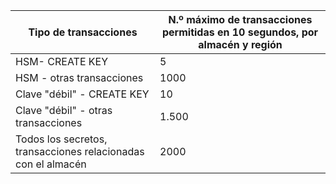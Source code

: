 
| Tipo de transacciones | N.º máximo de transacciones permitidas en 10 segundos, por almacén y región
--- | ---
| HSM- CREATE KEY | 5
| HSM - otras transacciones | 1000
| Clave "débil" - CREATE KEY | 10
| Clave "débil" - otras transacciones | 1\.500
| Todos los secretos, transacciones relacionadas con el almacén | 2000
 
 

<!---HONumber=August15_HO6-->